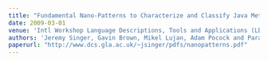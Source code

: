 ```yaml
---
title: "Fundamental Nano-Patterns to Characterize and Classify Java Methods"
date: 2009-03-01
venue: 'Intl Workshop Language Descriptions, Tools and Applications (LDTA). March'
authors: 'Jeremy Singer, Gavin Brown, Mikel Lujan, Adam Pocock and Paraskevas Yiapanis'
paperurl: "http://www.dcs.gla.ac.uk/~jsinger/pdfs/nanopatterns.pdf"
---
```

